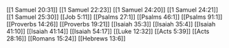 [[1 Samuel 20:31]]
[[1 Samuel 22:23]]
[[1 Samuel 24:20]]
[[1 Samuel 24:21]]
[[1 Samuel 25:30]]
[[Job 5:11]]
[[Psalms 27:1]]
[[Psalms 46:1]]
[[Psalms 91:1]]
[[Proverbs 14:26]]
[[Proverbs 19:21]]
[[Isaiah 35:3]]
[[Isaiah 35:4]]
[[Isaiah 41:10]]
[[Isaiah 41:14]]
[[Isaiah 54:17]]
[[Luke 12:32]]
[[Acts 5:39]]
[[Acts 28:16]]
[[Romans 15:24]]
[[Hebrews 13:6]]
